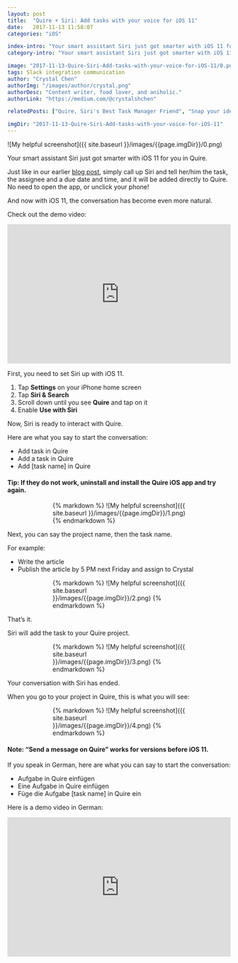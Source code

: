 ```yaml
---
layout: post
title:  "Quire + Siri: Add tasks with your voice for iOS 11"
date:   2017-11-13 11:58:07
categories: "iOS"

index-intro: "Your smart assistant Siri just got smarter with iOS 11 for you in Quire. Just like in our earlier blog post, simply call up Siri and tell her/him the task, the assignee and a due date and time, and it will be added directly to Quire. No need to open the app, or unlock your phone! And now with iOS 11, the conversation has become even more natural..."
category-intro: "Your smart assistant Siri just got smarter with iOS 11 for you in Quire. Just like in our earlier blog post, simply call up Siri..."

image: "2017-11-13-Quire-Siri-Add-tasks-with-your-voice-for-iOS-11/0.png"
tags: Slack integration communication
author: "Crystal Chen"
authorImg: "/images/author/crystal.png"
authorDesc: "Content writer, food lover, and aniholic."
authorLink: "https://medium.com/@crystalshchen"

relatedPosts: ["Quire, Siri's Best Task Manager Friend", "Snap your ideas! Introducing Quire for iOS"]

imgDir: "2017-11-13-Quire-Siri-Add-tasks-with-your-voice-for-iOS-11"
---
```



![My helpful screenshot]({{ site.baseurl }}/images/{{page.imgDir}}/0.png)

Your smart assistant Siri just got smarter with iOS 11 for you in Quire.

Just like in our earlier [blog post](http://127.0.0.1:4000/blog/p/Quire-Siri-Best-Task-Manager-Friend.html), simply call up Siri and tell her/him the task, the assignee and a due date and time, and it will be added directly to Quire. No need to open the app, or unclick your phone!

And now with iOS 11, the conversation has become even more natural.

Check out the demo video:

<center><iframe height="315" src="https://www.youtube.com/embed/4xEc91z1esM" frameborder="0" style="max-width: 560px; width: 100%" allowfullscreen></iframe></center>

First, you need to set Siri up with iOS 11.

1. Tap **Settings** on your iPhone home screen
2. Tap **Siri & Search**
3. Scroll down until you see **Quire** and tap on it
4. Enable **Use with Siri**

Now, Siri is ready to interact with Quire.

Here are what you say to start the conversation:

* Add task in Quire
* Add a task in Quire
* Add [task name] in Quire

#### Tip: If they do not work, uninstall and install the Quire iOS app and try again.<p>

<div style="max-width: 300px; max-height: 532px; margin: 0 auto;">
{% markdown %}
![My helpful screenshot]({{ site.baseurl }}/images/{{page.imgDir}}/1.png)
{% endmarkdown %}
</div>

Next, you can say the project name, then the task name.

For example:

* Write the article
* Publish the article by 5 PM next Friday and assign to Crystal

<div style="max-width: 300px; max-height: 532px; margin: 0 auto;">
{% markdown %}
![My helpful screenshot]({{ site.baseurl }}/images/{{page.imgDir}}/2.png)
{% endmarkdown %}
</div>

That’s it.

Siri will add the task to your Quire project.

<div style="max-width: 300px; max-height: 532px; margin: 0 auto;">
{% markdown %}
![My helpful screenshot]({{ site.baseurl }}/images/{{page.imgDir}}/3.png)
{% endmarkdown %}
</div>

Your conversation with Siri has ended.
 
When you go to your project in Quire, this is what you will see:

<div style="max-width: 300px; max-height: 532px; margin: 0 auto;">
{% markdown %}
![My helpful screenshot]({{ site.baseurl }}/images/{{page.imgDir}}/4.png)
{% endmarkdown %}
</div>

#### Note: “Send a message on Quire” works for versions before iOS 11.<p>

If you speak in German, here are what you can say to start the conversation:

* Aufgabe in Quire einfügen
* Eine Aufgabe in Quire einfügen
* Füge die Aufgabe [task name] in Quire ein

Here is a demo video in German:

<center><iframe height="315" src="https://www.youtube.com/embed/dYzCZlz3kxs" frameborder="0" style="max-width: 560px; width: 100%" allowfullscreen></iframe></center>


[jekyll]:      http://jekyllrb.com
[jekyll-gh]:   https://github.com/jekyll/jekyll
[jekyll-help]: https://github.com/jekyll/jekyll-help

